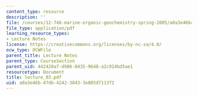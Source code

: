 ```yaml
---
content_type: resource
description: ''
file: /courses/12-746-marine-organic-geochemistry-spring-2005/a0a3e46b47db424238433e805d7113f2_lecture_03.pdf
file_type: application/pdf
learning_resource_types:
- Lecture Notes
license: https://creativecommons.org/licenses/by-nc-sa/4.0/
ocw_type: OCWFile
parent_title: Lecture Notes
parent_type: CourseSection
parent_uid: 442428a7-d986-8435-9648-a2c914bd5ae1
resourcetype: Document
title: lecture_03.pdf
uid: a0a3e46b-47db-4242-3843-3e805d7113f2
---
```

